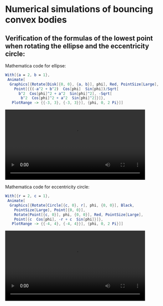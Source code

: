 # Numerical simulations of bouncing convex bodies

## Verification of the formulas of the lowest point when rotating the ellipse and the eccentricity circle:
Mathematica code for ellipse:
```mathematica
With[{a = 2, b = 1},
 Animate[
  Graphics[{Rotate[Disk[{0, 0}, {a, b}], phi], Red, PointSize[Large], 
    Point[{((-a^2 + b^2)  Cos[phi]  Sin[phi])/Sqrt[
      b^2  Cos[phi]^2 + a^2  Sin[phi]^2], -Sqrt[
       b^2  Cos[phi]^2 + a^2  Sin[phi]^2]}]}, 
   PlotRange -> {{-3, 3}, {-3, 3}}], {phi, 0, 2 Pi}]]
```

<video src="rotate_ellipse.mp4" width="450"  controls></video>

Mathematica code for eccentricity circle:

```mathematica
With[{r = 2, c = 1},
 Animate[
  Graphics[{Rotate[Circle[{c, 0}, r], phi, {0, 0}], Black, 
    PointSize[Large], Point[{0, 0}], 
    Rotate[Point[{c, 0}], phi, {0, 0}], Red, PointSize[Large], 
    Point[{c  Cos[phi], -r + c  Sin[phi]}]}, 
   PlotRange -> {{-4, 4}, {-4, 4}}], {phi, 0, 2 Pi}]]
```

<video src="rotate_circle.mp4" width="450"  controls></video>